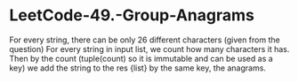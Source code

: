 # LeetCode-49.-Group-Anagrams

For every string, there can be only 26 different characters (given from the question)
For every string in input list, we count how many characters it has.
Then by the count (tuple(count) so it is immutable and can be used as a key) we add the string to the res {list} by the same key, the anagrams.

